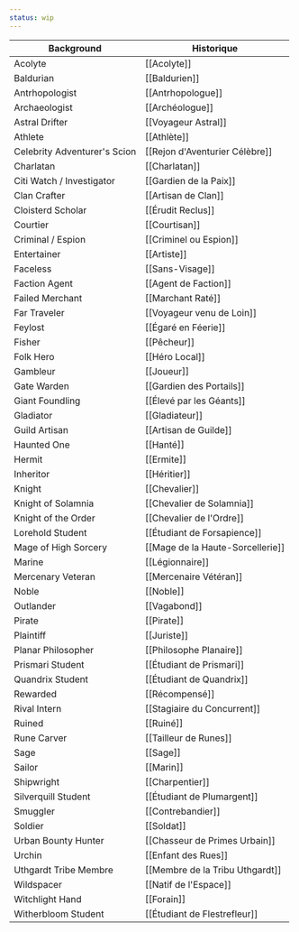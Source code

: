 ```yaml
---
status: wip
---
```

| Background                   | Historique                       |
| ---------------------------- | -------------------------------- |
| Acolyte                      | [[Acolyte]]                      |
| Baldurian                    | [[Baldurien]]                    |
| Antrhopologist               | [[Antrhopologue]]                |
| Archaeologist                | [[Archéologue]]                  |
| Astral Drifter               | [[Voyageur Astral]]              |
| Athlete                      | [[Athlète]]                      |
| Celebrity Adventurer's Scion | [[Rejon d'Aventurier Célèbre]]   |
| Charlatan                    | [[Charlatan]]                    |
| Citi Watch / Investigator    | [[Gardien de la Paix]]           |
| Clan Crafter                 | [[Artisan de Clan]]              |
| Cloisterd Scholar            | [[Érudit Reclus]]                |
| Courtier                     | [[Courtisan]]                    |
| Criminal / Espion            | [[Criminel ou Espion]]           |
| Entertainer                  | [[Artiste]]                      |
| Faceless                     | [[Sans-Visage]]                  |
| Faction Agent                | [[Agent de Faction]]             |
| Failed Merchant              | [[Marchant Raté]]                |
| Far Traveler                 | [[Voyageur venu de Loin]]        |
| Feylost                      | [[Égaré en Féerie]]              |
| Fisher                       | [[Pêcheur]]                      |
| Folk Hero                    | [[Héro Local]]                   |
| Gambleur                     | [[Joueur]]                       |
| Gate Warden                  | [[Gardien des Portails]]         |
| Giant Foundling              | [[Élevé par les Géants]]         |
| Gladiator                    | [[Gladiateur]]                   |
| Guild Artisan                | [[Artisan de Guilde]]            |
| Haunted One                  | [[Hanté]]                        |
| Hermit                       | [[Ermite]]                       |
| Inheritor                    | [[Héritier]]                     |
| Knight                       | [[Chevalier]]                    |
| Knight of Solamnia           | [[Chevalier de Solamnia]]        |
| Knight of the Order          | [[Chevalier de l'Ordre]]         |
| Lorehold Student             | [[Étudiant de Forsapience]]      |
| Mage of High Sorcery         | [[Mage de la Haute-Sorcellerie]] |
| Marine                       | [[Légionnaire]]                  |
| Mercenary Veteran            | [[Mercenaire Vétéran]]           |
| Noble                        | [[Noble]]                        |
| Outlander                    | [[Vagabond]]                     |
| Pirate                       | [[Pirate]]                       |
| Plaintiff                    | [[Juriste]]                      |
| Planar Philosopher           | [[Philosophe Planaire]]          |
| Prismari Student             | [[Étudiant de Prismari]]         |
| Quandrix Student             | [[Étudiant de Quandrix]]         |
| Rewarded                     | [[Récompensé]]                   |
| Rival Intern                 | [[Stagiaire du Concurrent]]      |
| Ruined                       | [[Ruiné]]                        |
| Rune Carver                  | [[Tailleur de Runes]]            |
| Sage                         | [[Sage]]                         |
| Sailor                       | [[Marin]]                        |
| Shipwright                   | [[Charpentier]]                  |
| Silverquill Student          | [[Étudiant de Plumargent]]       |
| Smuggler                     | [[Contrebandier]]                |
| Soldier                      | [[Soldat]]                       |
| Urban Bounty Hunter          | [[Chasseur de Primes Urbain]]    |
| Urchin                       | [[Enfant des Rues]]              |
| Uthgardt Tribe Membre        | [[Membre de la Tribu Uthgardt]]  |
| Wildspacer                   | [[Natif de l'Espace]]            |
| Witchlight Hand              | [[Forain]]                       |
| Witherbloom Student          | [[Étudiant de Flestrefleur]]     |
